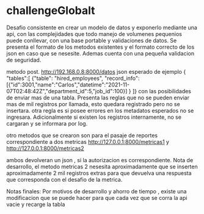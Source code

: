 # challengeGlobalt


Desafio consistente en crear un modelo de datos y exponerlo mediante una api, con las complejidades que todo manejo de volumenes pequenios puede conllevar, con una base portable y validaciones de datos.
Se presenta el formato de los metodos existentes y el formato correcto de los json en caso que se nesesite.
Ademas cuenta con una pequeña validacion de seguridad.

metodo post.
http://192.168.0.8:8000/datos
json esperado de ejemplo
{ "tables":[
     {"table": "hired_employees",
    "record_info": [{"id":3001,"name":"Carlos","datetime":"2021-11-07T02:48:42Z","department_id":5,"job_id":100}] } ]}
con las posibilidades de enviar mas de una tabla.
Presenta las reglas que no se pueden enviar mas de mil registros por llamada, esto quedara registrado pero no se insertara.
otra regla es si posee errores en los metadatos esperados no se ingresara.
Adicionalmente si existen los registros internamente, no se cargaran y se informara por log.

otro metodos que se crearon son para el pasaje de reportes correspondiente a dos metricas
http://127.0.0.1:8000/metricas1
y
http://127.0.0.1:8000/metricas2

ambos devolveran un json , si la autorizacion es correspondiente.
Nota de desarrollo, el metodo metricas 2 nesesita aproximadamente que se inserten aproximadamente 2 mil registros extras para que devuelva una respuesta que corresponda con el desafio de la metrica.

Notas finales:
Por motivos de desarrollo y ahorro de tiempo , existe una modificacion que se puede hacer para que cada vez que se corra la api vacie y recarge la tabla